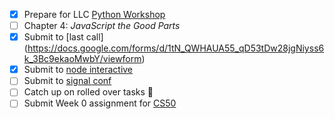 - [x] Prepare for LLC [Python Workshop](https://github.com/ladieslearningcode/llc-intro-to-python)
- [ ] Chapter 4: _JavaScript the Good Parts_
- [x] Submit to [last call] (https://docs.google.com/forms/d/1tN_QWHAUA55_qD53tDw28jgNiyss6k_3Bc9ekaoMwbY/viewform)
- [x] Submit to [node interactive](http://events.linuxfoundation.org/events/node-interactive)
- [ ] Submit to [signal conf](https://www.twilio.com/signal/call-for-presenters)
- [ ] Catch up on rolled over tasks :clap:
- [ ] Submit Week 0 assignment for [CS50](https://courses.edx.org/courses/HarvardX/CS50x3/2015/info)
